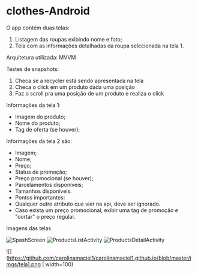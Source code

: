 # clothes-Android

O app contém duas telas:

1. Listagem das roupas exibindo nome e foto;
2. Tela com as informações detalhadas da roupa selecionada na tela 1. 

Arquitetura utilizada: MVVM

Testes de snapshots: 
1. Checa se a recycler está sendo apresentada na tela
2. Checa o click em um produto dada uma posição
3. Faz o scroll pra uma posição de um produto e realiza o click 

Informações da tela 1: 
- Imagem do produto;
- Nome do produto;
- Tag de oferta (se houver);

Informações da tela 2 são:
- Imagem;
- Nome;
- Preço;
- Status de promoção;
- Preço promocional (se houver);
- Parcelamentos disponíveis;
- Tamanhos disponíveis.
- Pontos importantes:
- Qualquer outro atributo que vier na api, deve ser ignorado.
- Caso exista um preço promocional, exibir uma tag de promoção e "cortar" o preço regular.

Imagens das telas 

<img src="https://github.com/carolinamaciel1/carolinamaciel1.github.io/blob/master/imgs/tela1.png" alt="SpashScreen"/>
<img src="https://github.com/carolinamaciel1/carolinamaciel1.github.io/blob/master/imgs/tela2.png" alt="ProductsListActivity"/>
<img src="https://github.com/carolinamaciel1/carolinamaciel1.github.io/blob/master/imgs/tela3.png" alt="ProductsDetailActivity"/>

![](https://github.com/carolinamaciel1/carolinamaciel1.github.io/blob/master/imgs/tela1.png | width=100)



